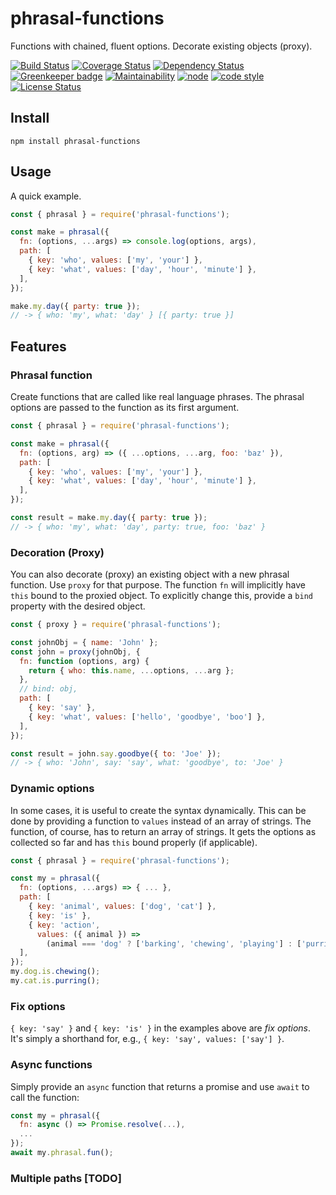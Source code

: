 # phrasal-functions

Functions with chained, fluent options.
Decorate existing objects (proxy).

[![Build Status](https://travis-ci.org/frankthelen/phrasal-functions.svg?branch=master)](https://travis-ci.org/frankthelen/phrasal-functions)
[![Coverage Status](https://coveralls.io/repos/github/frankthelen/phrasal-functions/badge.svg?branch=master)](https://coveralls.io/github/frankthelen/phrasal-functions?branch=master)
[![Dependency Status](https://gemnasium.com/badges/github.com/frankthelen/phrasal-functions.svg)](https://gemnasium.com/github.com/frankthelen/phrasal-functions)
[![Greenkeeper badge](https://badges.greenkeeper.io/frankthelen/phrasal-functions.svg)](https://greenkeeper.io/)
[![Maintainability](https://api.codeclimate.com/v1/badges/25b61ef7569593524e66/maintainability)](https://codeclimate.com/github/frankthelen/phrasal-functions/maintainability)
[![node](https://img.shields.io/node/v/phrasal-functions.svg)]()
[![code style](https://img.shields.io/badge/code_style-airbnb-brightgreen.svg)](https://github.com/airbnb/javascript)
[![License Status](http://img.shields.io/npm/l/phrasal-functions.svg)]()

## Install

```batch
npm install phrasal-functions
```

## Usage

A quick example.
```javascript
const { phrasal } = require('phrasal-functions');

const make = phrasal({
  fn: (options, ...args) => console.log(options, args),
  path: [
    { key: 'who', values: ['my', 'your'] },
    { key: 'what', values: ['day', 'hour', 'minute'] },
  ],
});

make.my.day({ party: true });
// -> { who: 'my', what: 'day' } [{ party: true }]
```

## Features
### Phrasal function

Create functions that are called like real language phrases.
The phrasal options are passed to the function as its first argument.

```javascript
const { phrasal } = require('phrasal-functions');

const make = phrasal({
  fn: (options, arg) => ({ ...options, ...arg, foo: 'baz' }),
  path: [
    { key: 'who', values: ['my', 'your'] },
    { key: 'what', values: ['day', 'hour', 'minute'] },
  ],
});

const result = make.my.day({ party: true });
// -> { who: 'my', what: 'day', party: true, foo: 'baz' }
```

### Decoration (Proxy)

You can also decorate (proxy) an existing object with a new phrasal function.
Use `proxy` for that purpose.
The function `fn` will implicitly have `this` bound to the proxied object.
To explicitly change this, provide a `bind` property with the desired object.

```javascript
const { proxy } = require('phrasal-functions');

const johnObj = { name: 'John' };
const john = proxy(johnObj, {
  fn: function (options, arg) {
    return { who: this.name, ...options, ...arg };
  },
  // bind: obj,
  path: [
    { key: 'say' },
    { key: 'what', values: ['hello', 'goodbye', 'boo'] },
  ],
});

const result = john.say.goodbye({ to: 'Joe' });
// -> { who: 'John', say: 'say', what: 'goodbye', to: 'Joe' }
```

### Dynamic options

In some cases, it is useful to create the syntax dynamically.
This can be done by providing a function to `values` instead of an array of strings.
The function, of course, has to return an array of strings.
It gets the options as collected so far and has `this` bound properly (if applicable).

```javascript
const { phrasal } = require('phrasal-functions');

const my = phrasal({
  fn: (options, ...args) => { ... },
  path: [
    { key: 'animal', values: ['dog', 'cat'] },
    { key: 'is' },
    { key: 'action',
      values: ({ animal }) =>
        (animal === 'dog' ? ['barking', 'chewing', 'playing'] : ['purring', 'playing']) },
  ],
});
my.dog.is.chewing();
my.cat.is.purring();
```

### Fix options

`{ key: 'say' }` and `{ key: 'is' }` in the examples above are *fix options*.
It's simply a shorthand for, e.g., `{ key: 'say', values: ['say'] }`.

### Async functions

Simply provide an `async` function that returns a promise and use `await` to call the function:
```javascript
const my = phrasal({
  fn: async () => Promise.resolve(...),
  ...
});
await my.phrasal.fun();
```

### Multiple paths [TODO]
